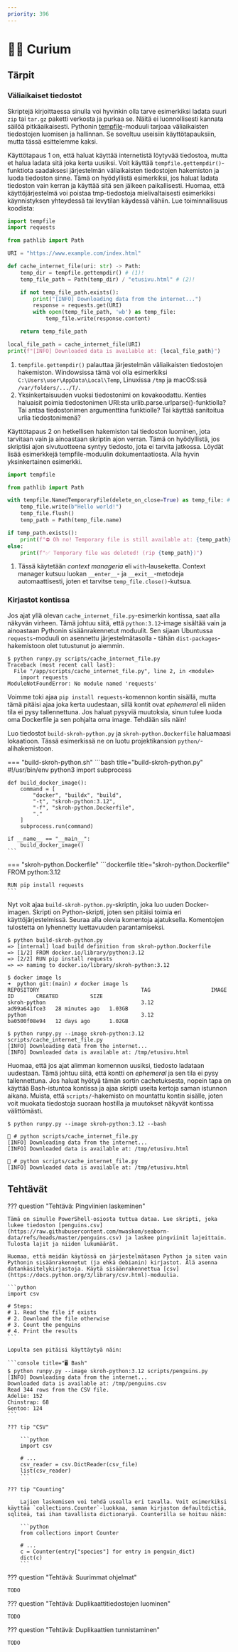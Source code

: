 ```yaml
---
priority: 396
---
```


# 👩‍🔬 Curium

## Tärpit

### Väliaikaiset tiedostot

Skriptejä kirjoittaessa sinulla voi hyvinkin olla tarve esimerkiksi ladata suuri `zip` tai `tar.gz` paketti verkosta ja purkaa se. Näitä ei luonnollisesti kannata säilöä pitkäaikaisesti. Pythonin [tempfile](https://docs.python.org/3/library/tempfile.html)-moduuli tarjoaa väliaikaisten tiedostojen luomisen ja hallinnan. Se soveltuu useisiin käyttötapauksiin, mutta tässä esittelemme kaksi.

Käyttötapaus 1 on, että haluat käyttää internetistä löytyvää tiedostoa, mutta et halua ladata sitä joka kerta uusiksi. Voit käyttää `tempfile.gettempdir()`-funktiota saadaksesi järjestelmän väliaikaisten tiedostojen hakemiston ja luoda tiedoston sinne. Tämä on hyödyllistä esimerkiksi, jos haluat ladata tiedoston vain kerran ja käyttää sitä sen jälkeen paikallisesti. Huomaa, että käyttöjärjestelmä voi poistaa tmp-tiedostoja mielivaltaisesti esimerkiksi käynnistyksen yhteydessä tai levytilan käydessä vähiin. Lue toiminnallisuus koodista:

```python title="cache_internet_file.py"
import tempfile
import requests

from pathlib import Path

URI = "https://www.example.com/index.html"

def cache_internet_file(uri: str) -> Path:
    temp_dir = tempfile.gettempdir() # (1)!
    temp_file_path = Path(temp_dir) / "etusivu.html" # (2)!

    if not temp_file_path.exists():
        print("[INFO] Downloading data from the internet...")
        response = requests.get(URI)
        with open(temp_file_path, 'wb') as temp_file:
            temp_file.write(response.content)

    return temp_file_path

local_file_path = cache_internet_file(URI)
print(f"[INFO] Downloaded data is available at: {local_file_path}")
```

1. `tempfile.gettempdir()` palauttaa järjestelmän väliaikaisten tiedostojen hakemiston. Windowsissa tämä voi olla esimerkiksi `C:\Users\user\AppData\Local\Temp`, Linuxissa `/tmp` ja macOS:ssä `/var/folders/.../T/`.
2. Yksinkertaisuuden vuoksi tiedostonimi on kovakoodattu. Kenties haluaisit poimia tiedostonimen URI:sta urlib.parse.urlparse()-funktiolla? Tai antaa tiedostonimen argumenttina funktiolle? Tai käyttää sanitoitua urlia tiedostonimenä?

Käyttötapaus 2 on hetkellisen hakemiston tai tiedoston luominen, jota tarvitaan vain ja ainoastaan skriptin ajon verran. Tämä on hyödyllistä, jos skriptisi ajon sivutuotteena syntyy tiedosto, jota ei tarvita jatkossa. Löydät lisää esimerkkejä tempfile-moduulin dokumentaatiosta. Alla hyvin yksinkertainen esimerkki.

```python title="use_temporary_file.py"
import tempfile

from pathlib import Path

with tempfile.NamedTemporaryFile(delete_on_close=True) as temp_file: # (1)!
    temp_file.write(b"Hello world!")
    temp_file.flush()
    temp_path = Path(temp_file.name)

if temp_path.exists():
    print(f"⛔️ Oh no! Temporary file is still available at: {temp_path}")
else:
    print(f"✅ Temporary file was deleted! (rip {temp_path})")
```

1. Tässä käytetään *context manageria* eli `with`-lauseketta. Context manager kutsuu luokan `__enter__`- ja `__exit__`-metodeja automaattisesti, joten et tarvitse `temp_file.close()`-kutsua.

### Kirjastot kontissa

Jos ajat yllä olevan `cache_internet_file.py`-esimerkin kontissa, saat alla näkyvän virheen. Tämä johtuu siitä, että `python:3.12`-image sisältää vain ja ainoastaan Pythonin sisäänrakennetut moduulit. Sen sijaan Ubuntussa `requests`-moduuli on asennettu järjestelmätasolla - tähän `dist-packages`-hakemistoon olet tutustunut jo aiemmin.

```console title="🖥️ Bash"
$ python runpy.py scripts/cache_internet_file.py 
Traceback (most recent call last):
  File "/app/scripts/cache_internet_file.py", line 2, in <module>
    import requests
ModuleNotFoundError: No module named 'requests'
```

Voimme toki ajaa `pip install requests`-komennon kontin sisällä, mutta tämä pitäisi ajaa joka kerta uudestaan, sillä kontit ovat *ephemeral* eli niiden tila ei pysy tallennettuna. Jos haluat pysyviä muutoksia, sinun tulee luoda oma Dockerfile ja sen pohjalta oma image. Tehdään siis näin!

Luo tiedostot `build-skroh-python.py` ja `skroh-python.Dockerfile` haluamaasi lokaatioon. Tässä esimerkissä ne on luotu projektikansion `python/`-alihakemistoon.

=== "build-skroh-python.sh"
    ```bash title="build-skroh-python.py"
    #!/usr/bin/env python3
    import subprocess

    def build_docker_image():
        command = [
            "docker", "buildx", "build",
            "-t", "skroh-python:3.12",
            "-f", "skroh-python.Dockerfile",
            "."
        ]
        subprocess.run(command)

    if __name__ == "__main__":
        build_docker_image()
    ```

=== "skroh-python.Dockerfile"
    ```dockerfile title="skroh-python.Dockerfile"
    FROM python:3.12

    RUN pip install requests
    ```

Nyt voit ajaa `build-skroh-python.py`-skriptin, joka luo uuden Docker-imagen. Skripti on Python-skripti, joten sen pitäisi toimia eri käyttöjärjestelmissä. Seuraa alla olevia komentoja ajatuksella. Komentojen tulostetta on lyhennetty luettavuuden parantamiseksi.

```console title="🖥️ Bash | CMD | PowerShell"
$ python build-skroh-python.py
=> [internal] load build definition from skroh-python.Dockerfile
=> [1/2] FROM docker.io/library/python:3.12
=> [2/2] RUN pip install requests
=> => naming to docker.io/library/skroh-python:3.12

$ docker image ls
➜  python git:(main) ✗ docker image ls            
REPOSITORY                                TAG                   IMAGE ID       CREATED          SIZE
skroh-python                              3.12                  ad99a641fce3   28 minutes ago   1.03GB
python                                    3.12                  ba0500f08e94   12 days ago      1.02GB

$ python runpy.py --image skroh-python:3.12 scripts/cache_internet_file.py 
[INFO] Downloading data from the internet...
[INFO] Downloaded data is available at: /tmp/etusivu.html
```

Huomaa, että jos ajat alimman komennon uusiksi, tiedosto ladataan uudestaan. Tämä johtuu siitä, että kontti on *ephemeral* ja sen tila ei pysy tallennettuna. Jos haluat hyötyä tämän sortin cachetuksesta, nopein tapa on käyttää Bash-istuntoa kontissa ja ajaa skripti useita kertoja saman istunnon aikana. Muista, että `scripts/`-hakemisto on mountattu kontin sisälle, joten voit muokata tiedostoja suoraan hostilla ja muutokset näkyvät kontissa välittömästi.

```title="🖥️ Bash | CMD | PowerShell"
$ python runpy.py --image skroh-python:3.12 --bash

🐳 # python scripts/cache_internet_file.py 
[INFO] Downloading data from the internet...
[INFO] Downloaded data is available at: /tmp/etusivu.html

🐳 # python scripts/cache_internet_file.py 
[INFO] Downloaded data is available at: /tmp/etusivu.html
```

## Tehtävät

??? question "Tehtävä: Pingviinien laskeminen"

    Tämä on sinulle PowerShell-osiosta tuttua dataa. Lue skripti, joka lukee tiedoston [penguins.csv](https://raw.githubusercontent.com/mwaskom/seaborn-data/refs/heads/master/penguins.csv) ja laskee pingviinit lajeittain. Tulosta lajit ja niiden lukumäärät.

    Huomaa, että meidän käytössä on järjestelmätason Python ja siten vain Pythonin sisäänrakennetut (ja ehkä debianin) kirjastot. Älä asenna datankäsitelykirjastoja. Käytä sisäänrakennettua [csv](https://docs.python.org/3/library/csv.html)-moduulia.

    ```python
    import csv

    # Steps:
    # 1. Read the file if exists
    # 2. Download the file otherwise
    # 3. Count the penguins
    # 4. Print the results
    ```

    Lopulta sen pitäisi käyttäytyä näin:

    ```console title="🖥️ Bash"
    $ python runpy.py --image skroh-python:3.12 scripts/penguins.py
    [INFO] Downloading data from the internet...
    Downloaded data is available at: /tmp/penguins.csv
    Read 344 rows from the CSV file.
    Adelie: 152
    Chinstrap: 68
    Gentoo: 124
    ```

    ??? tip "CSV"

        ```python
        import csv
        
        # ...
        csv_reader = csv.DictReader(csv_file)
        list(csv_reader)
        ```

    ??? tip "Counting"

        Lajien laskemisen voi tehdä usealla eri tavalla. Voit esimerkiksi käyttää `collections.Counter`-luokkaa, saman kirjaston defaultdictiä, sqliteä, tai ihan tavallista dictionaryä. Counterilla se hoituu näin:

        ```python
        from collections import Counter

        # ...
        c = Counter(entry["species"] for entry in penguin_dict)
        dict(c)
        ```

??? question "Tehtävä: Suurimmat ohjelmat"

    TODO

??? question "Tehtävä: Duplikaattitiedostojen luominen"

    TODO

??? question "Tehtävä: Duplikaattien tunnistaminen"

    TODO
